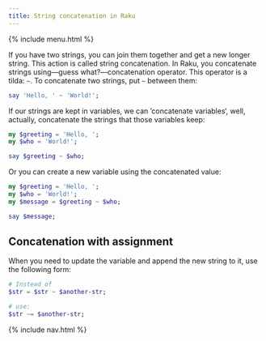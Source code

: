 ```yaml
---
title: String concatenation in Raku
---
```


{% include menu.html %}

If you have two strings, you can join them together and get a new longer string. This action is called string concatenation. In Raku, you concatenate strings using—guess what?—concatenation operator. This operator is a tilda: `~`. To concatenate two strings, put `~` between them:

```raku
say 'Hello, ' ~ 'World!';
```

If our strings are kept in variables, we can ’concatenate variables‘, well, actually, concatenate the strings that those variables keep:

```raku
my $greeting = 'Hello, ';
my $who = 'World!';

say $greeting ~ $who;
```

Or you can create a new variable using the concatenated value:

```raku
my $greeting = 'Hello, ';
my $who = 'World!';
my $message = $greeting ~ $who;

say $message;
```

## Concatenation with assignment

When you need to update the variable and append the new string to it, use the following form:

```raku
# Instead of 
$str = $str ~ $another-str;

# use:
$str ~= $another-str;
```

{% include nav.html %}
